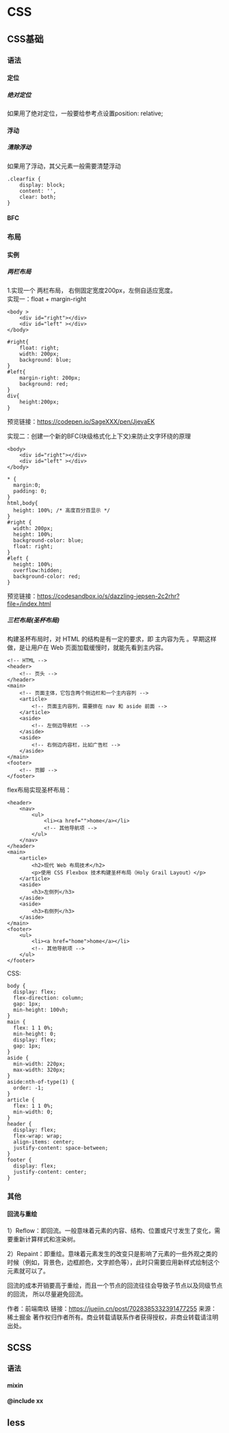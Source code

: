 # CSS 

## CSS基础  

### 语法  

#### 定位  

##### 绝对定位  
如果用了绝对定位，一般要给参考点设置position: relative;

#### 浮动  

##### 清除浮动  
如果用了浮动，其父元素一般需要清楚浮动  
```
.clearfix {
    display: block;
    content: '',
    clear: both;
}
```

#### BFC  

### 布局  

#### 实例  

##### 两栏布局  
1.实现一个 两栏布局， 右侧固定宽度200px，左侧自适应宽度。  
实现一：float + margin-right  
```
<body >
    <div id="right"></div>   
    <div id="left" ></div>
</body>
```  

```
#right{
    float: right;
    width: 200px;
    background: blue;
}            
#left{
    margin-right: 200px;
    background: red;
}
div{
    height:200px;
}
```  
预览链接：https://codepen.io/SageXXX/pen/JjevaEK  


实现二：创建一个新的BFC(块级格式化上下文)来防止文字环绕的原理  
```
<body>
    <div id="right"></div> 
    <div id="left" ></div>
</body>
```

```
* {
  margin:0; 
  padding: 0;
}
html,body{
  height: 100%; /* 高度百分百显示 */
}
#right {
  width: 200px;
  height: 100%;
  background-color: blue;
  float: right;
}
#left {
  height: 100%;
  overflow:hidden;
  background-color: red;
}
```
预览链接：https://codesandbox.io/s/dazzling-jepsen-2c2rhr?file=/index.html  

##### 三栏布局(圣杯布局)  
构建圣杯布局时，对 HTML 的结构是有一定的要求，即 主内容为先 。早期这样做，是让用户在 Web 页面加载缓慢时，就能先看到主内容。  
```
<!-- HTML -->
<header>
    <!-- 页头 -->
</header>
<main>
    <!-- 页面主体，它包含两个侧边栏和一个主内容列 -->
    <article>
        <!-- 页面主内容列，需要排在 nav 和 aside 前面 -->
    </article>
    <aside>
        <!-- 左侧边导航栏 -->
    </aside>
    <aside>
        <!-- 右侧边内容栏，比如广告栏 -->
    </aside>
</main>
<footer>
    <!-- 页脚 -->
</footer>    
```  

flex布局实现圣杯布局：  
```
<header>
    <nav>
        <ul>
            <li><a href="">home</a></li>
            <!-- 其他导航项 -->
        </ul>
    </nav>
</header>
<main>
    <article>
        <h2>现代 Web 布局技术</h2>
        <p>使用 CSS Flexbox 技术构建圣杯布局（Holy Grail Layout）</p>
    </article>
    <aside>
        <h3>左侧列</h3>
    </aside>
    <aside>
        <h3>右侧列</h3>
    </aside>    
</main>
<footer>
    <ul>
        <li><a href="home">home</a></li>
        <!-- 其他导航项 -->
    </ul>
</footer>
```
CSS:  
```
body {
  display: flex;
  flex-direction: column;
  gap: 1px;
  min-height: 100vh;
}
main {
  flex: 1 1 0%;
  min-height: 0;
  display: flex;
  gap: 1px;
}
aside {
  min-width: 220px;
  max-width: 320px;
}
aside:nth-of-type(1) {
  order: -1;
}
article {
  flex: 1 1 0%;
  min-width: 0;
}
header {
  display: flex;
  flex-wrap: wrap;
  align-items: center;
  justify-content: space-between;
}
footer {
  display: flex;
  justify-content: center;
}
```



### 其他  

#### 回流与重绘  
1）Reflow：即回流。一般意味着元素的内容、结构、位置或尺寸发生了变化，需要重新计算样式和渲染树。  

2）Repaint：即重绘。意味着元素发生的改变只是影响了元素的一些外观之类的时候（例如，背景色，边框颜色，文字颜色等），此时只需要应用新样式绘制这个元素就可以了。  

回流的成本开销要高于重绘，而且一个节点的回流往往会导致子节点以及同级节点的回流， 所以尽量避免回流。  


作者：前端南玖
链接：https://juejin.cn/post/7028385332391477255
来源：稀土掘金
著作权归作者所有。商业转载请联系作者获得授权，非商业转载请注明出处。

## SCSS 

### 语法  

#### mixin  

#### @include xx  


## less  
